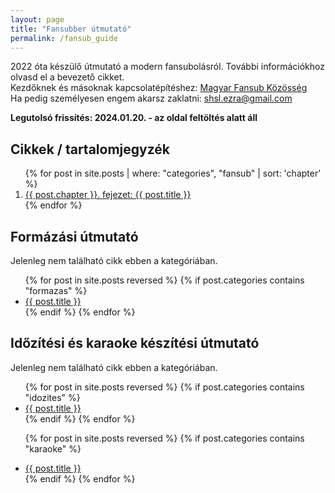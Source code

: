 ```yaml
---
layout: page
title: "Fansubber útmutató"
permalink: /fansub_guide
---
```


2022 óta készülő útmutató a modern fansubolásról. További információkhoz olvasd el a bevezető cikket.  
Kezdőknek és másoknak kapcsolatépítéshez: [Magyar Fansub Közösség](https://discord.gg/gam4ZVWKvn)  
Ha pedig személyesen engem akarsz zaklatni: [shsl.ezra@gmail.com](mailto:shsl.ezra@gmail.com)

**Legutolsó frissítés: 2024.01.20. - az oldal feltöltés alatt áll**


## Cikkek / tartalomjegyzék


<ol>
  {% for post in site.posts | where: "categories", "fansub" | sort: 'chapter' %}
		<li>
		  <a href="{{ post.url }}">{{ post.chapter }}. fejezet: {{ post.title }}</a>
		</li>
  {% endfor %}
</ol>


## Formázási útmutató

Jelenleg nem található cikk ebben a kategóriában.
<ul>
  {% for post in site.posts reversed %}
	{% if post.categories contains "formazas" %}
		<li>
		  <a href="{{ post.url }}">{{ post.title }}</a>
		</li>
	{% endif %}
  {% endfor %}
</ul>


## Időzítési és karaoke készítési útmutató

Jelenleg nem található cikk ebben a kategóriában.
<ul>
  {% for post in site.posts reversed %}
	{% if post.categories contains "idozites" %}
		<li>
		  <a href="{{ post.url }}">{{ post.title }}</a>
		</li>
	{% endif %}
  {% endfor %}
	
  {% for post in site.posts reversed %}
	{% if post.categories contains "karaoke" %}
		<li>
		  <a href="{{ post.url }}">{{ post.title }}</a>
		</li>
	{% endif %}
  {% endfor %}
</ul>